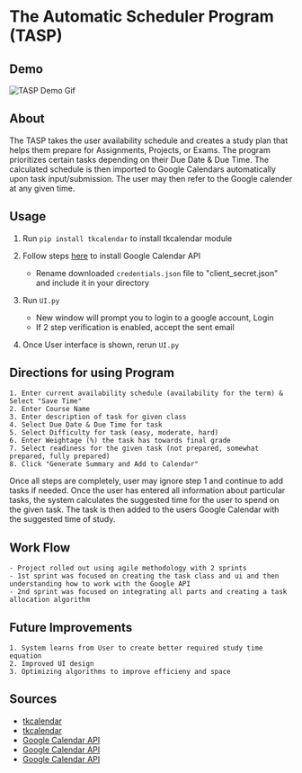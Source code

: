 # The Automatic Scheduler Program (TASP)

## Demo
![TASP Demo Gif](https://user-images.githubusercontent.com/55507356/99181838-07cad900-26e6-11eb-8ec1-d4da66189f1f.gif)

## About

The TASP takes the user availability schedule and creates a study plan that helps them prepare for Assignments, Projects, or Exams.
The program prioritizes certain tasks depending on their Due Date & Due Time.
The calculated schedule is then imported to Google Calendars automatically upon task input/submission. 
The user may then refer to the Google calender at any given time.

## Usage

1. Run `pip install tkcalendar` to install tkcalendar module

2. Follow steps [here](https://www.developers.google.com/calendar/quickstart/python) to install Google Calendar API
	* Rename downloaded `credentials.json` file to "client_secret.json" and include it in your directory

3. Run `UI.py`
	* New window will prompt you to login to a google account, Login
	* If 2 step verification is enabled, accept the sent email

4. Once User interface is shown, rerun `UI.py`

## Directions for using Program
	
	1. Enter current availability schedule (availability for the term) & Select "Save Time"
	2. Enter Course Name
	3. Enter description of task for given class
	4. Select Due Date & Due Time for task
	5. Select Difficulty for task (easy, moderate, hard)
	6. Enter Weightage (%) the task has towards final grade 
	7. Select readiness for the given task (not prepared, somewhat prepared, fully prepared)
	8. Click "Generate Summary and Add to Calendar"

Once all steps are completely, user may ignore step 1 and continue to add tasks if needed. 
Once the user has entered all information about particular tasks, the system calculates the suggested time for the user
to spend on the given task. The task is then added to the users Google Calendar with the suggested time of study.

## Work Flow

	- Project rolled out using agile methodology with 2 sprints
	- 1st sprint was focused on creating the task class and ui and then understanding how to work with the Google API 
	- 2nd sprint was focused on integrating all parts and creating a task allocation algorithm 

## Future Improvements

	1. System learns from User to create better required study time equation
	2. Improved UI design
	3. Optimizing algorithms to improve efficieny and space

## Sources

* [tkcalendar](https://www.youtube.com/watch?v=A0gaXfM1UN0&list=PLQVvvaa0QuDclKx-QpC9wntnURXVJqLyk&index=2)
* [tkcalendar](https://www.youtube.com/watch?v=YXPyB4XeYLA&t=14076s)
* [Google Calendar API](https://developers.google.com/calendar/quickstart/python)
* [Google Calendar API](https://www.youtube.com/watch?v=1JkKtGFnua8&t=1s)
* [Google Calendar API](https://www.youtube.com/watch?v=j1mh0or2CX8&ab_channel=IndianPythonista)
